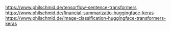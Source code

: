 https://www.philschmid.de/tensorflow-sentence-transformers
https://www.philschmid.de/financial-summarizatio-huggingface-keras
https://www.philschmid.de/image-classification-huggingface-transformers-keras

